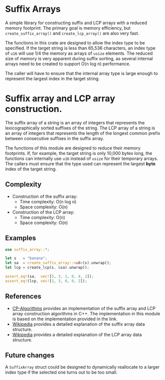 # Suffix Arrays

A simple library for constructing suffix and LCP arrays with a reduced memory
footprint. The primary goal is memory efficiency, but `create_suffix_array()` 
and `create_lcp_array()` are also very fast.

The functions in this crate are designed to allow the index type to be
specified. If the target string is less than 65,536 characters, an index type
of `u16` will use 1/4 the memory as arrays of `usize` elements. The reduced
size of memory is very apparent during suffix sorting, as several internal 
arrays need to be created to support O(n log n) performance.

The caller will have to ensure that the internal array type is large enough to
represent the largest index in the target string.

# Suffix array and LCP array construction.

The suffix array of a string is an array of integers that represents the 
lexicographically sorted suffixes of the string. The LCP array of a string
is an array of integers that represents the length of the longest common
prefix between consecutive suffixes in the suffix array.

The functions of this module are designed to reduce their memory footprints.
If, for example, the target string is only 10,000 bytes long, the functions 
can internally use `u16` instead of `usize` for their temporary arrays. The 
callers must ensure that the type used can represent the largest **byte** 
index of the target string.


## Complexity
- Construction of the suffix array:
    - Time complexity: O(n log n)
    - Space complexity: O(n)
- Construction of the LCP array:
   - Time complexity: O(n)
   - Space complexity: O(n)

## Examples
```rust
use suffix_array::*;

let s   = "banana";
let sa  = create_suffix_array::<u8>(s).unwrap();
let lcp = create_lcp(s, &sa).unwrap();

assert_eq!(sa,  vec![5, 3, 1, 0, 4, 2]);
assert_eq!(lcp, vec![1, 3, 0, 0, 2]);
```

## References
- [CP-Algorithms](https://cp-algorithms.com/string/suffix-array.html) 
  provides an implementation of the suffix array and LCP array construction
  algorithms in C++. The implementation in this module is based on the
  implementation provided in the link.
- [Wikipedia](https://en.wikipedia.org/wiki/Suffix_array) provides a
  detailed explanation of the suffix array data structure.
- [Wikipedia](https://en.wikipedia.org/wiki/Longest_common_prefix_array)
  provides a detailed explanation of the LCP array data structure.

## Future changes

A `SuffixArray` struct could be designed to dynamically reallocate to a larger
index type if the selected one turns out to be too small.
